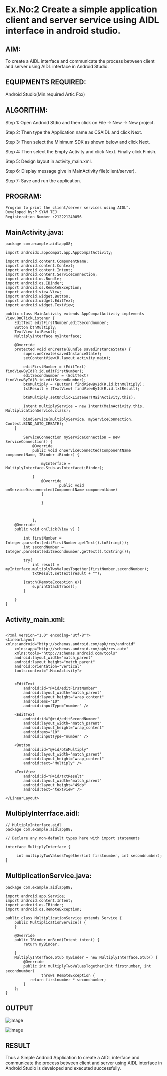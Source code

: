 # Ex.No:2 Create a simple application client and server service using AIDL interface in android studio.


## AIM:

To create a AIDL interface and communicate the process between client and server using AIDL interface in Android Studio.

## EQUIPMENTS REQUIRED:
 
Android Studio(Min.required Artic Fox)

## ALGORITHM:

Step 1: Open Android Stdio and then click on File -> New -> New project.

Step 2: Then type the Application name as CSAIDL and click Next. 

Step 3: Then select the Minimum SDK as shown below and click Next.

Step 4: Then select the Empty Activity and click Next. Finally click Finish.

Step 5: Design layout in activity_main.xml.

Step 6: Display message give in MainActivity file(client/server).

Step 7: Save and run the application.

## PROGRAM:
```
Program to print the client/server services using AIDL”.
Developed by:P SYAM TEJ
Registeration Number :212221240056
```
## MainActivity.java:
~~~
package com.example.aidlapp88;

import androidx.appcompat.app.AppCompatActivity;

import android.content.ComponentName;
import android.content.Context;
import android.content.Intent;
import android.content.ServiceConnection;
import android.os.Bundle;
import android.os.IBinder;
import android.os.RemoteException;
import android.view.View;
import android.widget.Button;
import android.widget.EditText;
import android.widget.TextView;

public class MainActivity extends AppCompatActivity implements View.OnClickListener {
    EditText editFirstNumber,editSecondnumber;
    Button btnMultiply;
    TextView txtResult;
    MultiplyInterface myInterface;

    @Override
    protected void onCreate(Bundle savedInstanceState) {
        super.onCreate(savedInstanceState);
        setContentView(R.layout.activity_main);

        editFirstNumber = (EditText) findViewById(R.id.editFirstNumber);
        editSecondnumber = (EditText) findViewById(R.id.editSecondNumber);
        btnMultiply = (Button) findViewById(R.id.btnMultiply);
        txtResult = (TextView) findViewById(R.id.txtResult);

        btnMultiply.setOnClickListener(MainActivity.this);

        Intent multiplyService = new Intent(MainActivity.this, MultiplicationService.class);

        bindService(multiplyService, myServiceConnection, Context.BIND_AUTO_CREATE);
    }

        ServiceConnection myServiceConnection = new ServiceConnection() {
            @Override
            public void onServiceConnected(ComponentName componentName, IBinder iBinder) {

                myInterface = MultiplyInterface.Stub.asInterface(iBinder);

            }
                @Override
                        public void onServiceDisconnected(ComponentName componentName)
                {

                }



            };
    @Override
    public void onClick(View v) {

        int firstNumber = Integer.parseInt(editFirstNumber.getText().toString());
        int secondNumber = Integer.parseInt(editSecondnumber.getText().toString());

        try{
            int result = myInterface.multiplyTwoValuesTogether(firstNumber,secondNumber);
            txtResult.setText(result + "");

        }catch(RemoteException e){
            e.printStackTrace();
        }

    }
}
~~~
## Activity_main.xml:
~~~

<?xml version="1.0" encoding="utf-8"?>
<LinearLayout xmlns:android="http://schemas.android.com/apk/res/android"
    xmlns:app="http://schemas.android.com/apk/res-auto"
    xmlns:tools="http://schemas.android.com/tools"
    android:layout_width="match_parent"
    android:layout_height="match_parent"
    android:orientation="vertical"
    tools:context=".MainActivity">


    <EditText
        android:id="@+id/editFirstNumber"
        android:layout_width="match_parent"
        android:layout_height="wrap_content"
        android:ems="10"
        android:inputType="number" />

    <EditText
        android:id="@+id/editSecondNumber"
        android:layout_width="match_parent"
        android:layout_height="wrap_content"
        android:ems="10"
        android:inputType="number" />

    <Button
        android:id="@+id/btnMultiply"
        android:layout_width="match_parent"
        android:layout_height="wrap_content"
        android:text="Multiply" />

    <TextView
        android:id="@+id/txtResult"
        android:layout_width="match_parent"
        android:layout_height="49dp"
        android:text="textview" />

</LinearLayout>
~~~
## MultiplyInterrface.aidl:
~~~
// MultiplyInterface.aidl
package com.example.aidlapp88;

// Declare any non-default types here with import statements

interface MultiplyInterface {

     int multiplyTwoValuesTogether(int firstnumber, int secondnumber);
}
~~~
## MultiplicationService.java:
~~~
package com.example.aidlapp88;

import android.app.Service;
import android.content.Intent;
import android.os.IBinder;
import android.os.RemoteException;

public class MultiplicationService extends Service {
    public MultiplicationService() {
    }

    @Override
    public IBinder onBind(Intent intent) {
        return myBinder;

    }
    MultiplyInterface.Stub myBinder = new MultiplyInterface.Stub() {
        @Override
        public int multiplyTwoValuesTogether(int firstnumber, int secondnumber)
                throws RemoteException {
           return firstnumber * secondnumber;
        }
    };
}
~~~
## OUTPUT
![image](https://user-images.githubusercontent.com/93427224/236429579-68b9c043-2d55-473a-8616-78b6cac206a4.png)

![image](https://user-images.githubusercontent.com/93427224/236429619-2ab1c211-3bb2-4f88-bedf-f049dedf9a3e.png)

## RESULT
Thus a Simple Android Application to create a AIDL interface and communicate the process between client and server using AIDL interface in Android Studio is developed and executed successfully.
